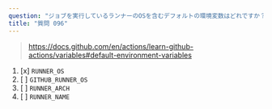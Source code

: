 ```yaml
---
question: "ジョブを実行しているランナーのOSを含むデフォルトの環境変数はどれですか？"
title: "質問 096"
---
```


> https://docs.github.com/en/actions/learn-github-actions/variables#default-environment-variables
1. [x] `RUNNER_OS`
1. [ ] `GITHUB_RUNNER_OS`
1. [ ] `RUNNER_ARCH`
1. [ ] `RUNNER_NAME`